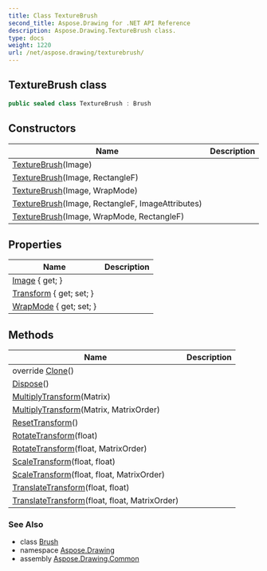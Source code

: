 ```yaml
---
title: Class TextureBrush
second_title: Aspose.Drawing for .NET API Reference
description: Aspose.Drawing.TextureBrush class. 
type: docs
weight: 1220
url: /net/aspose.drawing/texturebrush/
---
```

## TextureBrush class

```csharp
public sealed class TextureBrush : Brush
```

## Constructors

| Name | Description |
| --- | --- |
| [TextureBrush](texturebrush/#constructor)(Image) |  |
| [TextureBrush](texturebrush/#constructor_3)(Image, RectangleF) |  |
| [TextureBrush](texturebrush/#constructor_1)(Image, WrapMode) |  |
| [TextureBrush](texturebrush/#constructor_4)(Image, RectangleF, ImageAttributes) |  |
| [TextureBrush](texturebrush/#constructor_2)(Image, WrapMode, RectangleF) |  |

## Properties

| Name | Description |
| --- | --- |
| [Image](../../aspose.drawing/texturebrush/image/) { get; } |  |
| [Transform](../../aspose.drawing/texturebrush/transform/) { get; set; } |  |
| [WrapMode](../../aspose.drawing/texturebrush/wrapmode/) { get; set; } |  |

## Methods

| Name | Description |
| --- | --- |
| override [Clone](../../aspose.drawing/texturebrush/clone/)() |  |
| [Dispose](../../aspose.drawing/brush/dispose/)() |  |
| [MultiplyTransform](../../aspose.drawing/texturebrush/multiplytransform/#multiplytransform)(Matrix) |  |
| [MultiplyTransform](../../aspose.drawing/texturebrush/multiplytransform/#multiplytransform_1)(Matrix, MatrixOrder) |  |
| [ResetTransform](../../aspose.drawing/texturebrush/resettransform/)() |  |
| [RotateTransform](../../aspose.drawing/texturebrush/rotatetransform/#rotatetransform)(float) |  |
| [RotateTransform](../../aspose.drawing/texturebrush/rotatetransform/#rotatetransform_1)(float, MatrixOrder) |  |
| [ScaleTransform](../../aspose.drawing/texturebrush/scaletransform/#scaletransform)(float, float) |  |
| [ScaleTransform](../../aspose.drawing/texturebrush/scaletransform/#scaletransform_1)(float, float, MatrixOrder) |  |
| [TranslateTransform](../../aspose.drawing/texturebrush/translatetransform/#translatetransform)(float, float) |  |
| [TranslateTransform](../../aspose.drawing/texturebrush/translatetransform/#translatetransform_1)(float, float, MatrixOrder) |  |

### See Also

* class [Brush](../brush/)
* namespace [Aspose.Drawing](../../aspose.drawing/)
* assembly [Aspose.Drawing.Common](../../)


